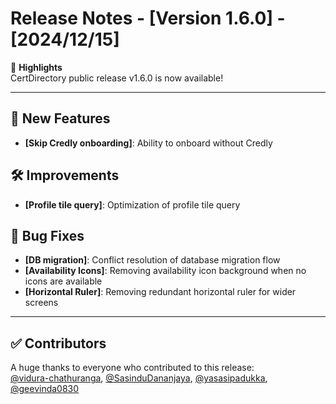 # Release Notes - [Version 1.6.0] - [2024/12/15]

🎉 **Highlights**  
CertDirectory public release v1.6.0 is now available!

---

## 🚀 New Features
- **[Skip Credly onboarding]**: Ability to onboard without Credly


## 🛠 Improvements
- **[Profile tile query]**: Optimization of profile tile query

## 🐛 Bug Fixes
- **[DB migration]**: Conflict resolution of database migration flow
- **[Availability Icons]**: Removing availability icon background when no icons are available
- **[Horizontal Ruler]**: Removing redundant horizontal ruler for wider screens

---

## ✅ Contributors
A huge thanks to everyone who contributed to this release:  
[@vidura-chathuranga](https://github.com/vidura-chathuranga), [@SasinduDananjaya](https://github.com/SasinduDananjaya), [@yasasipadukka](https://github.com/yasasipadukka), [@geevinda0830](https://github.com/geevinda0830)




